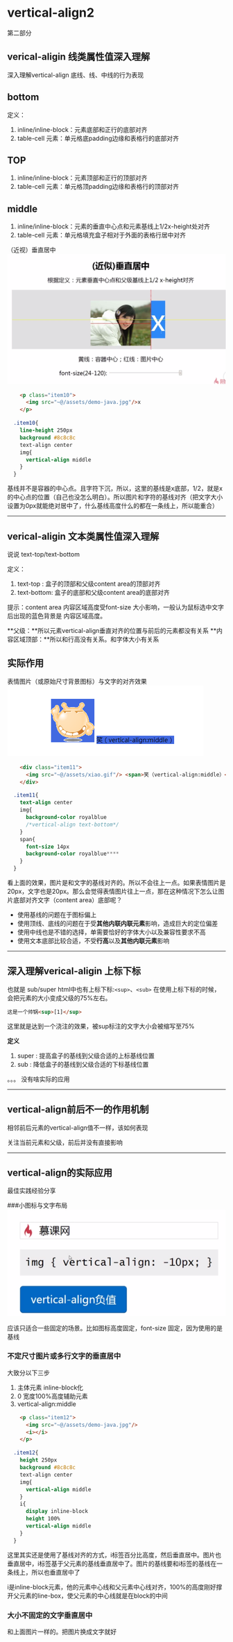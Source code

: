 # vertical-align2
第二部分

## verical-aligin 线类属性值深入理解
深入理解vertical-align 底线、线、中线的行为表现

## bottom
定义：

1. inline/inline-block：元素底部和正行的底部对齐
2. table-cell 元素：单元格底padding边缘和表格行的底部对齐

## TOP

1. inline/inline-block：元素顶部和正行的顶部对齐
2. table-cell 元素：单元格顶padding边缘和表格行的顶部对齐

## middle

1. inline/inline-block：元素的垂直中心点和元素基线上1/2x-height处对齐
2. table-cell 元素：单元格填充盒子相对于外面的表格行居中对齐


（近视）垂直居中
![](assets/verticalalign/近似垂直居中.png)
```html
    <p class="item10">
      <img src="~@/assets/demo-java.jpg"/>x
    </p>
```
```css
  .item10{
    line-height 250px
    background #8c8c8c
    text-align center
    img{
      vertical-align middle
    }
  }
```
基线并不是容器的中心点。且字符下沉，所以，这里的基线是x底部，1/2，就是x的中心点的位置（自己也没怎么明白）。所以图片和字符的基线对齐（把文字大小设置为0px就能绝对居中了，什么基线高度什么的都在一条线上，所以能重合）

----

## verical-aligin 文本类属性值深入理解
说说 text-top/text-bottom

定义：
1. text-top : 盒子的顶部和父级content area的顶部对齐
2. text-bottom: 盒子的底部和父级content area的底部对齐

提示：content area 内容区域高度受font-size 大小影响，一般认为鼠标选中文字后出现的蓝色背景是 内容区域高度。


**父级：**所以元素vertical-align垂直对齐的位置与前后的元素都没有关系
**内容区域顶部：**所以和行高没有关系。和字体大小有关系

## 实际作用
表情图片（或原始尺寸背景图标）与文字的对齐效果
![](assets/verticalalign/表情图片与文字类对齐属性.png)

```html
    <div class="item11">
      <img src="~@/assets/xiao.gif"/> <span>笑（vertical-align:middle）</span>
    </div>
```
```css
  .item11{
    text-align center
    img{
      background-color royalblue
      /*vertical-align text-bottom*/
    }
    span{
      font-size 14px
      background-color royalblue****
    }
  }
```

看上面的效果，图片是和文字的基线对齐的。所以不会往上一点。如果表情图片是20px，文字也是20px。那么会觉得表情图片往上一点，那在这种情况下怎么让图片底部对齐文字（content area）底部呢？

* 使用基线的问题在于图标偏上
* 使用顶线、底线的问题在于受**其他内联内联元素**影响，造成巨大的定位偏差
* 使用中线也是不错的选择，单需要恰好的字体大小以及兼容性要求不高
* 使用文本底部比较合适，不受**行高**以及**其他内联元素**影响


----

## 深入理解verical-aligin 上标下标
也就是 sub/super
html中也有上标下标:`<sup>`、`<sub>`
在使用上标下标的时候，会把元素的大小变成父级的75%左右。
```html
这是一个帅锅<sup>[1]</sup>
```
这里就是达到一个浇注的效果，被sup标注的文字大小会被缩写至75%


**定义**

1. super : 提高盒子的基线到父级合适的上标基线位置
2. sub   : 降低盒子的基线到父级合适的下标基线位置

。。。 没有啥实际的应用

----

## vertical-align前后不一的作用机制
相邻前后元素的vertical-align值不一样，该如何表现


关注当前元素和父级，前后并没有直接影响


----


## vertical-align的实际应用

 最佳实践经验分享 

###小图标与文字布局
 ![](assets/verticalalign/小图标与文字对齐.png)
 
 应该只适合一些固定的场景。比如图标高度固定，font-size 固定，因为使用的是基线

### 不定尺寸图片或多行文字的垂直居中 
 
 大致分以下三步
 
 1. 主体元素 inline-block化
 2. 0 宽度100%高度辅助元素
 3. vertical-align:middle 
 
```html
    <p class="item12">
      <img src="~@/assets/demo-java.jpg"/>
      <i></i>
    </p>
```
```css
  .item12{
    height 250px
    background #8c8c8c
    text-align center
    img{
      vertical-align middle
    }
    i{
      display inline-block
      height 100%
      vertical-align middle
    }
  }
```

这里其实还是使用了基线对齐的方式，i标签百分比高度，然后垂直居中。图片也垂直居中，i标签基于父元素的基线垂直居中了。图片的基线要和i标签的基线在一条线上，所以也垂直居中了

i是inline-block元素，他的元素中心线和父元素中心线对齐，100%的高度刚好撑开父元素的line-box，使父元素的中心线就是在block的中间

### 大小不固定的文字垂直居中
和上面图片一样的。把图片换成文字就好

 
 
 
 
 
 
 